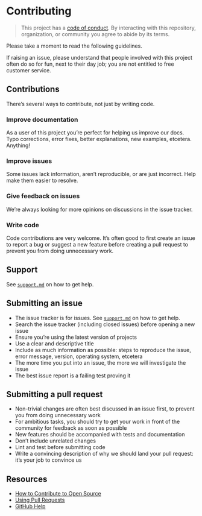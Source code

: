 # Contributing

> This project has a [code of conduct][coc].
> By interacting with this repository, organization, or community you agree to
> abide by its terms.

Please take a moment to read the following guidelines.

If raising an issue, please understand that people involved with this
project often do so for fun, next to their day job; you are not entitled to
free customer service.

## Contributions

There’s several ways to contribute, not just by writing code.

### Improve documentation

As a user of this project you’re perfect for helping us improve our docs.
Typo corrections, error fixes, better explanations, new examples, etcetera.
Anything!

### Improve issues

Some issues lack information, aren’t reproducible, or are just incorrect.
Help make them easier to resolve.

### Give feedback on issues

We’re always looking for more opinions on discussions in the issue tracker.

### Write code

Code contributions are very welcome.
It’s often good to first create an issue to report a bug or suggest a new
feature before creating a pull request to prevent you from doing unnecessary
work.

## Support

See [`support.md`][support] on how to get help.

## Submitting an issue

*   The issue tracker is for issues.
See [`support.md`][support] on how to get help.
*   Search the issue tracker (including closed issues) before opening a new
issue
*   Ensure you’re using the latest version of projects
*   Use a clear and descriptive title
*   Include as much information as possible: steps to reproduce the issue,
error message, version, operating system, etcetera
*   The more time you put into an issue, the more we will investigate the issue
*   The best issue report is a failing test proving it

## Submitting a pull request

*   Non-trivial changes are often best discussed in an issue first, to prevent
you from doing unnecessary work
*   For ambitious tasks, you should try to get your work in front of the
community for feedback as soon as possible
*   New features should be accompanied with tests and documentation
*   Don’t include unrelated changes
*   Lint and test before submitting code
*   Write a convincing description of why we should land your pull request:
it’s your job to convince us

## Resources

*   [How to Contribute to Open Source](https://opensource.guide/how-to-contribute/)
*   [Using Pull Requests](https://help.github.com/articles/about-pull-requests/)
*   [GitHub Help](https://help.github.com)

[coc]: CODE_OF_CONDUCT.md
[support]: SUPPORT.md

